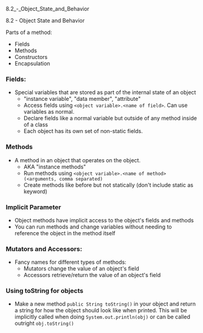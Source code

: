 8.2_-_Object_State_and_Behavior

8.2 - Object State and Behavior

Parts of a method:
- Fields
- Methods
- Constructors
- Encapsulation

### Fields:
- Special variables that are stored as part of the internal state of an object
	- "instance variable", "data member", "attribute"
	- Access fields using `<object variable>.<name of field>`. Can use variables as normal.
	- Declare fields like a normal variable but outside of any method inside of a class
	- Each object has its own set of non-static fields.
### Methods
- A method in an object that operates on the object.
	- AKA "instance methods"
	- Run methods using `<object variable>.<name of method>(<arguments, comma separated)`
	- Create methods like before but not statically (don't include static as keyword)
### Implicit Parameter
- Object methods have implicit access to the object's fields and methods
- You can run methods and change variables without needing to reference the object in the method itself
### Mutators and Accessors:
- Fancy names for different types of methods:
	- Mutators change the value of an object's field
	- Accessors retrieve/return the value of an object's field
### Using toString for objects
- Make a new method `public String toString()` in your object and return a string for how the object should look like when printed. This will be implicitly called when doing `System.out.println(obj)` or can be called outright `obj.toString()`
